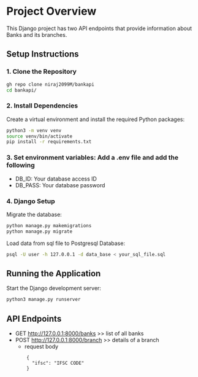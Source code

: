 # Project Overview
This Django project has two API endpoints that provide information about Banks and its branches.



## Setup Instructions

### 1. Clone the Repository
```bash
gh repo clone niraj2099M/bankapi
cd bankapi/

```

### 2. Install Dependencies
Create a virtual environment and install the required Python packages:
```bash
python3 -m venv venv
source venv/bin/activate
pip install -r requirements.txt
```

### 3. Set environment variables: Add a .env file and add the following
- DB_ID: Your database access ID
- DB_PASS: Your database password

### 4. Django Setup
Migrate the database:
```bash
python manage.py makemigrations
python manage.py migrate
```
Load data from sql file to Postgresql Database:
```bash
psql -U user -h 127.0.0.1 -d data_base < your_sql_file.sql

```


## Running the Application

Start the Django development server:
```bash
python3 manage.py runserver
```

## API Endpoints
- GET http://127.0.0.1:8000/banks >> list of all banks
- POST http://127.0.0.1:8000/branch >> details of a branch
    - request body
    ```
        {
          "ifsc": "IFSC CODE"
        }
    ```
